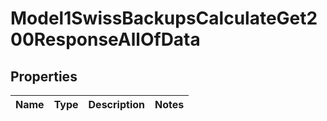 

# Model1SwissBackupsCalculateGet200ResponseAllOfData


## Properties

| Name | Type | Description | Notes |
|------------ | ------------- | ------------- | -------------|



